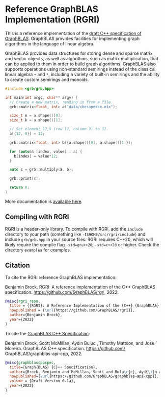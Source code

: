 # Reference GraphBLAS Implementation (RGRI)
This is a reference implementation of the [draft C++ specification of GraphBLAS](https://github.com/GraphBLAS/graphblas-api-cpp).
GraphBLAS provides facilities for implementing graph algorithms in the language
of linear algebra.

GraphBLAS provides data structures for storing dense and sparse matrix and vector objects, as well as algorithms, such as matrix multiplication, that can be applied to them in order to build graph algorithms.  GraphBLAS also supports operations using non-standard semirings instead of the classical linear algebra `+` and `*`, including a variety of built-in semirings and the ability to create custom semirings and monoids.

```C++
#include <grb/grb.hpp>

int main(int argc, char** argv) {
  // Create a new matrix, reading in from a file.
  grb::matrix<float, int> a("data/chesapeake.mtx");

  size_t m = a.shape()[0];
  size_t k = a.shape()[1];

  // Set element 12,9 (row 12, column 9) to 12.
  a[{12, 9}] = 12;

  grb::matrix<float, int> b({a.shape()[0], a.shape()[1]});

  for (auto&& [index, value] : a) {
  	b[index] = value*12;
  }

  auto c = grb::multiply(a, b);

  grb::print(c);

  return 0;
}

```

More documentation is [available here](https://rgri.readthedocs.io/en/main/?).

## Compiling with RGRI
RGRI is a header-only library. To compile with RGRI, add the `include` directory to your path (something like `-I$HOME/src/rgri/include`) and include `grb/grb.hpp` in your source files.  RGRI requires C++20, which will likely require the compile flag `-std=gnu++20`, `-std=c++20` or higher.  Check the directory `examples` for examples.

## Citation
To cite the RGRI reference GraphBLAS implementation:

Benjamin Brock. RGRI: A reference implementation of the C++ GraphBLAS specification. https://github.com/GraphBLAS/rgri, 2022.

```bibtex
@misc{rgri_repo,
  title = {{RGRI}: A Reference Implementation of the {C++} {GraphBLAS} Specification},
  howpublished = {\url{https://github.com/GraphBLAS/rgri}},
  author={Benjamin Brock},
  year={2022}
}
```

To cite the [GraphBLAS C++ Specification](https://github.com/GraphBLAS/graphblas-api-cpp):

Benjamin Brock, Scott McMillan, Aydın Buluc ̧, Timothy Mattson, and Jose ́ Moreira. GraphBLAS C++ specification. https://github.com/ GraphBLAS/graphblas-api-cpp, 2022.

```bibtex
@misc{graphblascppspec,
  title={Graph{BLAS} {C}++ Specification},
  author={Brock, Benjamin and McMillan, Scott and Bulu\c{c}, Ayd{\i}n and Mattson, Timothy and Moreira, Jos{\'e}},
  howpublished={\url{https://github.com/GraphBLAS/graphblas-api-cpp}},
  volume = {Draft Version 0.1a},
  year={2022}
}
```
